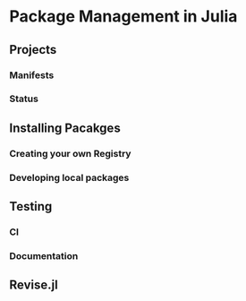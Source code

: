 # Package Management in Julia

## Projects

### Manifests
### Status

## Installing Pacakges

### Creating your own Registry
### Developing local packages

## Testing

### CI
### Documentation

## Revise.jl

